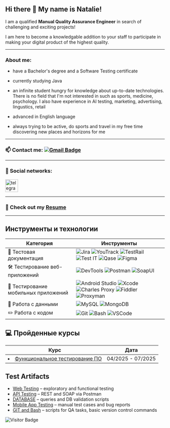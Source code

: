 ## Hi there 👋 My name is Natalie!
I am a qualified **Manual Quality Assurance Engineer**  in search of challenging and exciting projects! 

I am here to become a  knowledgable addition to your staff to participate in making your digital product of the highest quality.

---

### About me:

- have a Bachelor's degree and a Software Testing certificate

- currently studying Java 

- an infinite student hungry for  knowledge about up-to-date technologies. There is no field that I'm not interested in such as sports, medicine,  psychology.
   I also have experience in AI testing, marketing, advertising, lingustics, retail 

- advanced in English language 

- always trying to be active, do sports and  travel in my free time discovering new places and horizons for me

---


 ### 📫 Contact me: [![Gmail Badge](https://img.shields.io/badge/-Gmail-red?style=flat&logo=Gmail&logoColor=white)](mailto:nataliya.sorokina13@gmail.com)

---

### 🤝 Social networks:

  <div id="badges">
    <a href="https://t.me/natalie_creates_it" target="_blank">
      <img src="https://cdn-icons-png.flaticon.com/512/2111/2111646.png" width="40" height="40" alt="telegram" />
    </a>
  </div>

---

### 📙 Check out my <a href="">Resume</a>

---
### <h2>   Инструменты и технологии</h2>

| Категория | Инструменты |
|-----------|------------|
| 📄 Тестовая документация | ![Jira](https://img.shields.io/badge/-Jira-0052CC?style=flat-square&logo=jira&logoColor=white) ![YouTrack](https://img.shields.io/badge/-YouTrack-CC317C?style=flat-square&logo=youtrack&logoColor=white) ![TestRail](https://img.shields.io/badge/-TestRail-00A300?style=flat-square) ![Test IT](https://img.shields.io/badge/-Test_IT-0052CC?style=flat-square&color=0052CC&logoColor=white) ![Qase](https://img.shields.io/badge/-Qase-232F3E?style=flat-square) ![Figma](https://img.shields.io/badge/-Figma-F24E1E?style=flat-square&logo=figma&logoColor=white) |
| 🛠 Тестирование веб-приложений | ![DevTools](https://img.shields.io/badge/-DevTools-4285F4?style=flat-square&logo=googlechrome&logoColor=white) ![Postman](https://img.shields.io/badge/-Postman-FF6C37?style=flat-square&logo=postman&logoColor=white) ![SoapUI](https://img.shields.io/badge/-SoapUI-6DB33F?style=flat-square) |
| 📱 Тестирование мобильных приложений | ![Android Studio](https://img.shields.io/badge/-Android_Studio-3DDC84?style=flat-square&logo=androidstudio&logoColor=white) ![Xcode](https://img.shields.io/badge/-Xcode-1575F9?style=flat-square&logo=xcode&logoColor=white) ![Charles Proxy](https://img.shields.io/badge/-Charles_Proxy-555555?style=flat-square) ![Fiddler](https://img.shields.io/badge/-Fiddler-008000?style=flat-square) ![Proxyman](https://img.shields.io/badge/-Proxyman-6E5494?style=flat-square) |
| 💾 Работа с данными | ![MySQL](https://img.shields.io/badge/-MySQL-4479A1?style=flat-square&logo=mysql&logoColor=white) ![MongoDB](https://img.shields.io/badge/-MongoDB-47A248?style=flat-square&logo=mongodb&logoColor=white) |
| ✏️ Работа с кодом | ![Git](https://img.shields.io/badge/-Git-F05032?style=flat-square&logo=git&logoColor=white) ![Bash](https://img.shields.io/badge/-Bash-4EAA25?style=flat-square&logo=gnubash&logoColor=white) ![VSCode](https://img.shields.io/badge/-VS_Code-007ACC?style=flat-square&logo=visualstudiocode&logoColor=white) |

### <h2> 💻 Пройденные курсы</h2>

| Курс                                                            | Дата              |
| ----------------------------------------------------------------| :---------------: |
|<li>  <a href="https://drive.google.com/file/d/1YegAvQr1IS6ub6AByhxq-jjgOWA8X8st/view?usp=sharing">Функциональное тестирование ПО</li> | 04/2025 - 07/2025 |



<h2>Test Artifacts</h2>
<ul>
  <li><a href="https://github.com/NatalieSrk/Web">Web Testing</a> – exploratory and functional testing</li>
  <li><a href="https://github.com/NatalieSrk/API">API Testing</a> – REST and SOAP via Postman</li>
  <li><a href="https://github.com/NatalieSrk/DATABASE">DATABASE</a> – queries and DB validation scripts</li>
  <li><a href="https://github.com/NatalieSrk/Mobile-App-Testing">Mobile App Testing</a> – manual test cases and bug reports</li>
  <li><a href="https://github.com/NatalieSrk/git_bash">GIT and Bash</a> – scripts for QA tasks, basic version control commands</li>
</ul>

![Visitor Badge](https://visitor-badge.laobi.icu/badge?page_id=NatalieSrk)
